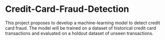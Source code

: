 # Credit-Card-Fraud-Detection
This project proposes to develop a machine-learning model to detect credit card fraud. The model will be trained on a dataset of historical credit card transactions and evaluated on a holdout dataset of unseen transactions.
